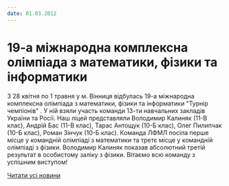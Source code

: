 ```yaml
---
date: 01.03.2012
---
```

# 19-а міжнародна комплексна олімпіада з математики, фізики та інформатики

З 28 квітня по 1 травня  у м. Вінниця відбулась 19-а міжнародна комплексна олімпіада з математики, фізики та інформатики "Турнір чемпіонів" . У ній взяли участь команди 13-ти навчальних закладів України та Росії. Наш ліцей представляли Володимир Калиняк (11-В клас), Андрій Бас (11-В клас), Тарас Антощук (10-Б клас), Олег Пилипчак (10-Б клас), Роман Зінчук (10-Б клас). Команда ЛФМЛ посіла перше місце  у командній олімпіаді з математики та третє місце у командній олімпіаді з фізики. Володимир Калиняк показав абсолютний третій результат  в особистому заліку з фізики. Вітаємо всю команду з успішним виступом!

[Читати усі новини](/news)
